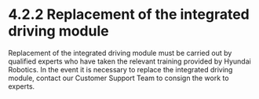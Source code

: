 # 4.2.2 Replacement of the integrated driving module

Replacement of the integrated driving module must be carried out by qualified experts who have taken the relevant training provided by Hyundai Robotics. In the event it is necessary to replace the integrated driving module, contact our Customer Support Team to consign the work to experts.


